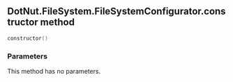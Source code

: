 ## DotNut.FileSystem.FileSystemConfigurator.constructor method


```lua
constructor()
```


### Parameters

This method has no parameters.


